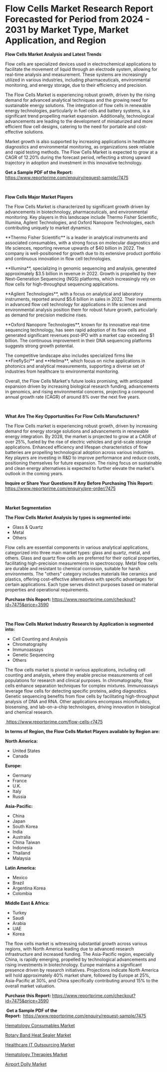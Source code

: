 <p><h1>Flow Cells Market Research Report Forecasted for Period from 2024 -  2031 by Market Type, Market Application, and Region</h1></p><p><strong>Flow Cells Market Analysis and Latest Trends</strong></p>
<p><p>Flow cells are specialized devices used in electrochemical applications to facilitate the movement of liquid through an electrode system, allowing for real-time analysis and measurement. These systems are increasingly utilized in various industries, including pharmaceuticals, environmental monitoring, and energy storage, due to their efficiency and precision. </p><p>The Flow Cells Market is experiencing robust growth, driven by the rising demand for advanced analytical techniques and the growing need for sustainable energy solutions. The integration of flow cells in renewable energy technologies, particularly in fuel cells and battery systems, is a significant trend propelling market expansion. Additionally, technological advancements are leading to the development of miniaturized and more efficient flow cell designs, catering to the need for portable and cost-effective solutions.</p><p>Market growth is also supported by increasing applications in healthcare diagnostics and environmental monitoring, as organizations seek reliable and rapid testing methods. The Flow Cells Market is expected to grow at a CAGR of 12.20% during the forecast period, reflecting a strong upward trajectory in adoption and investment in this innovative technology.</p></p>
<p><strong>Get a Sample PDF of the Report:&nbsp;</strong> <a href="https://www.reportprime.com/enquiry/request-sample/7475?utm_campaign=1121&utm_medium=2&utm_source=Github&utm_content=ia&utm_term=25112024&utm_id=flow-cells">https://www.reportprime.com/enquiry/request-sample/7475</a></p>
<p>&nbsp;</p>
<p><strong>Flow Cells Major Market Players</strong></p>
<p><p>The Flow Cells Market is characterized by significant growth driven by advancements in biotechnology, pharmaceuticals, and environmental monitoring. Key players in this landscape include Thermo Fisher Scientific, Illumina, Agilent Technologies, and Oxford Nanopore Technologies, each contributing uniquely to market dynamics.</p><p>**Thermo Fisher Scientific** is a leader in analytical instruments and associated consumables, with a strong focus on molecular diagnostics and life sciences, reporting revenue upwards of $40 billion in 2022. The company is well-positioned for growth due to its extensive product portfolio and continuous innovation in flow cell technologies.</p><p>**Illumina**, specializing in genomic sequencing and analysis, generated approximately $3.5 billion in revenue in 2022. Growth is propelled by their Next-Generation Sequencing (NGS) platforms, which increasingly rely on flow cells for high-throughput sequencing applications.</p><p>**Agilent Technologies**, with a focus on analytical and laboratory instruments, reported around $5.6 billion in sales in 2022. Their investments in advanced flow cell technology for applications in life sciences and environmental analysis position them for robust future growth, particularly as demand for precision medicine rises.</p><p>**Oxford Nanopore Technologies**, known for its innovative real-time sequencing technology, has seen rapid adoption of its flow cells and generated significant revenues post-IPO with a market cap exceeding $1 billion. The continuous improvement in their DNA sequencing platforms suggests strong growth potential.</p><p>The competitive landscape also includes specialized firms like **FireflySci** and **Hellma**, which focus on niche applications in photonics and analytical measurements, supporting a diverse set of industries from healthcare to environmental monitoring.</p><p>Overall, the Flow Cells Market's future looks promising, with anticipated expansion driven by increasing biological research funding, advancements in genomics, and rising environmental concerns, projecting a compound annual growth rate (CAGR) of around 8% over the next five years.</p></p>
<p>&nbsp;</p>
<p><strong>What Are The Key Opportunities For Flow Cells Manufacturers?</strong></p>
<p><p>The Flow Cells market is experiencing robust growth, driven by increasing demand for energy storage solutions and advancements in renewable energy integration. By 2028, the market is projected to grow at a CAGR of over 25%, fueled by the rise of electric vehicles and grid-scale storage applications. Enhanced efficiency and lifespan characteristics of flow batteries are propelling technological adoption across various industries. Key players are investing in R&D to improve performance and reduce costs, positioning themselves for future expansion. The rising focus on sustainable and clean energy alternatives is expected to further elevate the market's outlook in the coming years.</p></p>
<p><strong>Inquire or Share Your Questions If Any Before Purchasing This Report:</strong> <a href="https://www.reportprime.com/enquiry/pre-order/7475?utm_campaign=1121&utm_medium=2&utm_source=Github&utm_content=ia&utm_term=25112024&utm_id=flow-cells">https://www.reportprime.com/enquiry/pre-order/7475</a></p>
<p>&nbsp;</p>
<p><strong>Market Segmentation</strong></p>
<p><strong>The Flow Cells Market Analysis by types is segmented into:</strong></p>
<p><ul><li>Glass & Quartz</li><li>Metal</li><li>Others</li></ul></p>
<p><p>Flow cells are essential components in various analytical applications, categorized into three main market types: glass and quartz, metal, and others. Glass and quartz flow cells are preferred for their optical properties, facilitating high-precision measurements in spectroscopy. Metal flow cells are durable and resistant to chemical corrosion, suitable for harsh environments. The "others" category includes materials like ceramics and plastics, offering cost-effective alternatives with specific advantages for certain applications. Each type serves distinct purposes based on material properties and operational requirements.</p></p>
<p><strong>Purchase this Report:&nbsp;</strong><a href="https://www.reportprime.com/checkout?id=7475&price=3590&utm_campaign=1121&utm_medium=2&utm_source=Github&utm_content=ia&utm_term=25112024&utm_id=flow-cells">https://www.reportprime.com/checkout?id=7475&price=3590</a></p>
<p>&nbsp;</p>
<p><strong>The Flow Cells Market Industry Research by Application is segmented into:</strong></p>
<p><ul><li>Cell Counting and Analysis</li><li>Chromatography</li><li>Immunoassays</li><li>Genetic Sequencing</li><li>Others</li></ul></p>
<p><p>The flow cells market is pivotal in various applications, including cell counting and analysis, where they enable precise measurements of cell populations for research and clinical purposes. In chromatography, flow cells enhance separation techniques for complex mixtures. Immunoassays leverage flow cells for detecting specific proteins, aiding diagnostics. Genetic sequencing benefits from flow cells by facilitating high-throughput analysis of DNA and RNA. Other applications encompass microfluidics, biosensing, and lab-on-a-chip technologies, driving innovation in biological and chemical research.</p></p>
<p><a href="https://www.reportprime.com/flow-cells-r7475?utm_campaign=1121&utm_medium=2&utm_source=Github&utm_content=ia&utm_term=25112024&utm_id=flow-cells">&nbsp;https://www.reportprime.com/flow-cells-r7475</a></p>
<p><strong>In terms of Region, the Flow Cells Market Players available by Region are:</strong></p>
<p>
    <p> <strong> North America: </strong>
        <ul>
            <li>United States</li>
            <li>Canada</li>
        </ul>
        </p> 
    <p> <strong> Europe: </strong>
        <ul>
            <li>Germany</li>
            <li>France</li>
            <li>U.K.</li>
            <li>Italy</li>
            <li>Russia</li>
        </ul>
        </p> 
    <p> <strong> Asia-Pacific: </strong>
        <ul>
            <li>China</li>
            <li>Japan</li>
            <li>South Korea</li>
            <li>India</li>
            <li>Australia</li>
            <li>China Taiwan</li>
            <li>Indonesia</li>
            <li>Thailand</li>
            <li>Malaysia</li>
        </ul>
        </p> 
    <p> <strong> Latin America: </strong>
        <ul>
            <li>Mexico</li>
            <li>Brazil</li>
            <li>Argentina Korea</li>
            <li>Colombia</li>
        </ul>
        </p> 
    <p> <strong> Middle East & Africa: </strong>
        <ul>
            <li>Turkey</li>
            <li>Saudi</li>
            <li>Arabia</li>
            <li>UAE</li>
            <li>Korea</li>
        </ul>
    </p>
    </p>
<p><p>The flow cells market is witnessing substantial growth across various regions, with North America leading due to advanced research infrastructure and increased funding. The Asia-Pacific region, especially China, is rapidly emerging, propelled by technological advancements and rising investments in biotechnology. Europe maintains a significant presence driven by research initiatives. Projections indicate North America will hold approximately 40% market share, followed by Europe at 25%, Asia-Pacific at 30%, and China specifically contributing around 15% to the overall market valuation.</p></p>
<p><strong>Purchase this Report: </strong><a href="https://www.reportprime.com/checkout?id=7475&price=3590&utm_campaign=1121&utm_medium=2&utm_source=Github&utm_content=ia&utm_term=25112024&utm_id=flow-cells">https://www.reportprime.com/checkout?id=7475&price=3590</a></p>
<p>&nbsp;<strong>Get a Sample PDF of the Report:&nbsp;&nbsp;</strong><a href="https://www.reportprime.com/enquiry/request-sample/7475?utm_campaign=1121&utm_medium=2&utm_source=Github&utm_content=ia&utm_term=25112024&utm_id=flow-cells">https://www.reportprime.com/enquiry/request-sample/7475</a></p>
<p><strong></strong></p>
<p><p><a href="https://issuu.com/reportprime-2/docs/hematology-consumables-market-size-_440bee24e9a7e2?utm_campaign=1121&utm_medium=2&utm_source=Github&utm_content=ia&utm_term=25112024&utm_id=flow-cells">Hematology Consumables Market</a></p><p><a href="https://www.linkedin.com/pulse/global-rotary-band-heat-sealer-market-analysis-trends-qbcef?utm_campaign=1121&utm_medium=2&utm_source=Github&utm_content=ia&utm_term=25112024&utm_id=flow-cells">Rotary Band Heat Sealer Market</a></p><p><a href="https://www.linkedin.com/pulse/comprehensive-healthcare-outsourcing-market-forecast-142-cagr-p1hoe?utm_campaign=1121&utm_medium=2&utm_source=Github&utm_content=ia&utm_term=25112024&utm_id=flow-cells">Healthcare IT Outsourcing Market</a></p><p><a href="https://issuu.com/reportprime-2/docs/hematology-therapies-market-size-20_bb79cd96da41ec?utm_campaign=1121&utm_medium=2&utm_source=Github&utm_content=ia&utm_term=25112024&utm_id=flow-cells">Hematology Therapies Market</a></p><p><a href="https://github.com/HobertDavis43/Market-Research-Report-List-1/blob/main/airport-dolly-market.md?utm_campaign=1121&utm_medium=2&utm_source=Github&utm_content=ia&utm_term=25112024&utm_id=flow-cells">Airport Dolly Market</a></p></p>